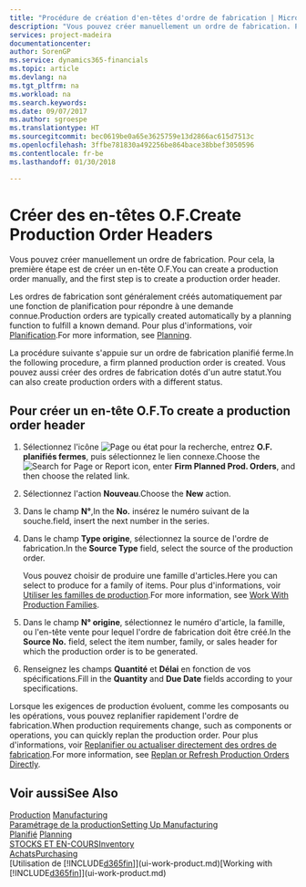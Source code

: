 ```yaml
---
title: "Procédure de création d'en-têtes d'ordre de fabrication | Microsoft Docs"
description: "Vous pouvez créer manuellement un ordre de fabrication. Pour cela, la première étape est de créer un en-tête O.F."
services: project-madeira
documentationcenter: 
author: SorenGP
ms.service: dynamics365-financials
ms.topic: article
ms.devlang: na
ms.tgt_pltfrm: na
ms.workload: na
ms.search.keywords: 
ms.date: 09/07/2017
ms.author: sgroespe
ms.translationtype: HT
ms.sourcegitcommit: bec0619be0a65e3625759e13d2866ac615d7513c
ms.openlocfilehash: 3ffbe781830a492256be864bace38bbef3050596
ms.contentlocale: fr-be
ms.lasthandoff: 01/30/2018

---
```

# <a name="create-production-order-headers"></a><span data-ttu-id="7e5d1-103">Créer des en-têtes O.F.</span><span class="sxs-lookup"><span data-stu-id="7e5d1-103">Create Production Order Headers</span></span>
<span data-ttu-id="7e5d1-104">Vous pouvez créer manuellement un ordre de fabrication. Pour cela, la première étape est de créer un en-tête O.F.</span><span class="sxs-lookup"><span data-stu-id="7e5d1-104">You can create a production order manually, and the first step is to create a production order header.</span></span>

<span data-ttu-id="7e5d1-105">Les ordres de fabrication sont généralement créés automatiquement par une fonction de planification pour répondre à une demande connue.</span><span class="sxs-lookup"><span data-stu-id="7e5d1-105">Production orders are typically created automatically by a planning function to fulfill a known demand.</span></span> <span data-ttu-id="7e5d1-106">Pour plus d'informations, voir [Planification](production-planning.md).</span><span class="sxs-lookup"><span data-stu-id="7e5d1-106">For more information, see [Planning](production-planning.md).</span></span>   

<span data-ttu-id="7e5d1-107">La procédure suivante s'appuie sur un ordre de fabrication planifié ferme.</span><span class="sxs-lookup"><span data-stu-id="7e5d1-107">In the following procedure, a firm planned production order is created.</span></span> <span data-ttu-id="7e5d1-108">Vous pouvez aussi créer des ordres de fabrication dotés d'un autre statut.</span><span class="sxs-lookup"><span data-stu-id="7e5d1-108">You can also create production orders with a different status.</span></span>  

## <a name="to-create-a-production-order-header"></a><span data-ttu-id="7e5d1-109">Pour créer un en-tête O.F.</span><span class="sxs-lookup"><span data-stu-id="7e5d1-109">To create a production order header</span></span>  
1.  <span data-ttu-id="7e5d1-110">Sélectionnez l'icône ![Page ou état pour la recherche](media/ui-search/search_small.png "Page ou état pour la recherche"), entrez **O.F. planifiés fermes**, puis sélectionnez le lien connexe.</span><span class="sxs-lookup"><span data-stu-id="7e5d1-110">Choose the ![Search for Page or Report](media/ui-search/search_small.png "Search for Page or Report icon") icon, enter **Firm Planned Prod. Orders**, and then choose the related link.</span></span>  
2.  <span data-ttu-id="7e5d1-111">Sélectionnez l'action **Nouveau**.</span><span class="sxs-lookup"><span data-stu-id="7e5d1-111">Choose the **New** action.</span></span>  
3.  <span data-ttu-id="7e5d1-112">Dans le champ **N°**,</span><span class="sxs-lookup"><span data-stu-id="7e5d1-112">In the **No.**</span></span> <span data-ttu-id="7e5d1-113">insérez le numéro suivant de la souche.</span><span class="sxs-lookup"><span data-stu-id="7e5d1-113">field, insert the next number in the series.</span></span>  
4.  <span data-ttu-id="7e5d1-114">Dans le champ **Type origine**, sélectionnez la source de l'ordre de fabrication.</span><span class="sxs-lookup"><span data-stu-id="7e5d1-114">In the **Source Type** field, select the source of the production order.</span></span>

    <span data-ttu-id="7e5d1-115">Vous pouvez choisir de produire une famille d'articles.</span><span class="sxs-lookup"><span data-stu-id="7e5d1-115">Here you can select to produce for a family of items.</span></span> <span data-ttu-id="7e5d1-116">Pour plus d'informations, voir [Utiliser les familles de production](production-how-work-family.md).</span><span class="sxs-lookup"><span data-stu-id="7e5d1-116">For more information, see [Work With Production Families](production-how-work-family.md).</span></span>
5.  <span data-ttu-id="7e5d1-117">Dans le champ **N° origine**, sélectionnez le numéro d'article, la famille, ou l'en-tête vente pour lequel l'ordre de fabrication doit être créé.</span><span class="sxs-lookup"><span data-stu-id="7e5d1-117">In the **Source No.** field, select the item number, family, or sales header for which the production order is to be generated.</span></span>  
6.  <span data-ttu-id="7e5d1-118">Renseignez les champs **Quantité** et **Délai** en fonction de vos spécifications.</span><span class="sxs-lookup"><span data-stu-id="7e5d1-118">Fill in the **Quantity** and **Due Date** fields according to your specifications.</span></span>  

<span data-ttu-id="7e5d1-119">Lorsque les exigences de production évoluent, comme les composants ou les opérations, vous pouvez replanifier rapidement l'ordre de fabrication.</span><span class="sxs-lookup"><span data-stu-id="7e5d1-119">When production requirements change, such as components or operations, you can quickly replan the production order.</span></span> <span data-ttu-id="7e5d1-120">Pour plus d'informations, voir [Replanifier ou actualiser directement des ordres de fabrication](production-how-to-replan-refresh-production-orders.md).</span><span class="sxs-lookup"><span data-stu-id="7e5d1-120">For more information, see [Replan or Refresh Production Orders Directly](production-how-to-replan-refresh-production-orders.md).</span></span> 

## <a name="see-also"></a><span data-ttu-id="7e5d1-121">Voir aussi</span><span class="sxs-lookup"><span data-stu-id="7e5d1-121">See Also</span></span>  
<span data-ttu-id="7e5d1-122">[Production](production-manage-manufacturing.md)  </span><span class="sxs-lookup"><span data-stu-id="7e5d1-122">[Manufacturing](production-manage-manufacturing.md)  </span></span>  
[<span data-ttu-id="7e5d1-123">Paramétrage de la production</span><span class="sxs-lookup"><span data-stu-id="7e5d1-123">Setting Up Manufacturing</span></span>](production-configure-production-processes.md)  
<span data-ttu-id="7e5d1-124">[Planifié](production-planning.md)    </span><span class="sxs-lookup"><span data-stu-id="7e5d1-124">[Planning](production-planning.md)    </span></span>  
[<span data-ttu-id="7e5d1-125">STOCKS ET EN-COURS</span><span class="sxs-lookup"><span data-stu-id="7e5d1-125">Inventory</span></span>](inventory-manage-inventory.md)  
[<span data-ttu-id="7e5d1-126">Achats</span><span class="sxs-lookup"><span data-stu-id="7e5d1-126">Purchasing</span></span>](purchasing-manage-purchasing.md)  
<span data-ttu-id="7e5d1-127">[Utilisation de [!INCLUDE[d365fin](includes/d365fin_md.md)]](ui-work-product.md)</span><span class="sxs-lookup"><span data-stu-id="7e5d1-127">[Working with [!INCLUDE[d365fin](includes/d365fin_md.md)]](ui-work-product.md)</span></span>

